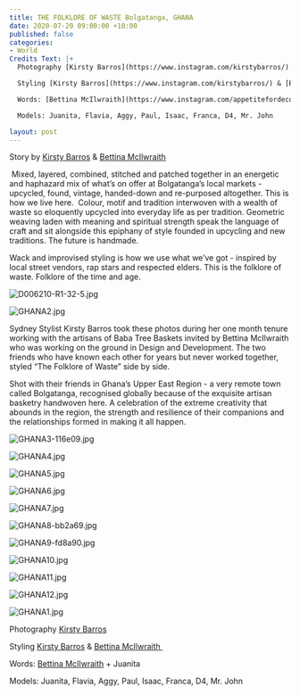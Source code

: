 ```yaml
---
title: THE FOLKLORE OF WASTE Bolgatanga, GHANA
date: 2020-07-20 09:00:00 +10:00
published: false
categories:
- World
Credits Text: |+
  Photography [Kirsty Barros](https://www.instagram.com/kirstybarros/)

  Styling [Kirsty Barros](https://www.instagram.com/kirstybarros/) & [Bettina McIlwraith ](https://www.instagram.com/appetitefordecoration/)

  Words: [Bettina McIlwraith](https://www.instagram.com/appetitefordecoration/) + Juanita

  Models: Juanita, Flavia, Aggy, Paul, Isaac, Franca, D4, Mr. John

layout: post
---
```


Story by [Kirsty Barros](https://www.instagram.com/kirstybarros/) & [Bettina McIlwraith](https://www.instagram.com/appetitefordecoration/) 

 Mixed, layered, combined, stitched and patched together in an energetic and haphazard mix of what’s on offer at Bolgatanga’s local markets - upcycled, found, vintage, handed-down and re-purposed altogether. This is how we live here. 
Colour, motif and tradition interwoven with a wealth of waste so eloquently upcycled into everyday life as per tradition. Geometric weaving laden with meaning and spiritual strength speak the language of craft and sit alongside this epiphany of style founded in upcycling and new traditions. The future is handmade. 

Wack and improvised styling is how we use what we’ve got - inspired by local street vendors, rap stars and respected elders. This is the folklore of waste. Folklore of the time and age.

![D006210-R1-32-5.jpg](/uploads/D006210-R1-32-5.jpg)

![GHANA2.jpg](/uploads/GHANA2.jpg)

Sydney Stylist Kirsty Barros took these photos during her one month tenure working with the artisans of Baba Tree Baskets invited by Bettina McIlwraith who was working on the ground in Design and Development. The two friends who have known each other for years but never worked together, styled “The Folklore of Waste” side by side. 

Shot with their friends in Ghana’s Upper East Region - a very remote town called Bolgatanga, recognised globally because of the exquisite artisan basketry handwoven here. A celebration of the extreme creativity that abounds in the region, the strength and resilience of their companions and the relationships formed in making it all happen. 

![GHANA3-116e09.jpg](/uploads/GHANA3-116e09.jpg)

![GHANA4.jpg](/uploads/GHANA4.jpg)

![GHANA5.jpg](/uploads/GHANA5.jpg)

![GHANA6.jpg](/uploads/GHANA6.jpg)

![GHANA7.jpg](/uploads/GHANA7.jpg)

![GHANA8-bb2a69.jpg](/uploads/GHANA8-bb2a69.jpg)

![GHANA9-fd8a90.jpg](/uploads/GHANA9-fd8a90.jpg)

![GHANA10.jpg](/uploads/GHANA10.jpg)

![GHANA11.jpg](/uploads/GHANA11.jpg)

![GHANA12.jpg](/uploads/GHANA12.jpg)

![GHANA1.jpg](/uploads/GHANA1.jpg)

Photography [Kirsty Barros](https://www.instagram.com/kirstybarros/)

Styling [Kirsty Barros](https://www.instagram.com/kirstybarros/) & [Bettina McIlwraith ](https://www.instagram.com/appetitefordecoration/)

Words: [Bettina McIlwraith](https://www.instagram.com/appetitefordecoration/) + Juanita

Models: Juanita, Flavia, Aggy, Paul, Isaac, Franca, D4, Mr. John
